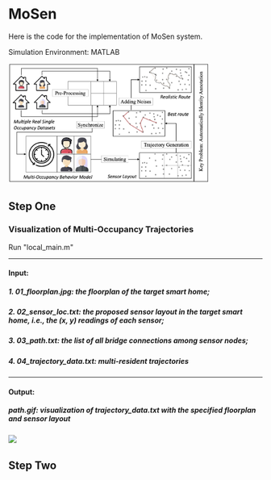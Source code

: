 # MoSen

Here is the code for the implementation of MoSen system.

Simulation Environment: MATLAB



<img src="architecture2.jpg" width="400"/>

## Step One

### Visualization of Multi-Occupancy Trajectories

Run "local_main.m"

---

#### Input:
##### 1. 01_floorplan.jpg: the floorplan of the target smart home;
##### 2. 02_sensor_loc.txt: the proposed sensor layout in the target smart home, i.e., the (x, y) readings of each sensor;
##### 3. 03_path.txt: the list of all bridge connections among sensor nodes;
##### 4. 04_trajectory_data.txt: multi-resident trajectories

-------

#### Output:
##### path.gif: visualization of trajectory_data.txt with the specified floorplan and sensor layout

<img src="path.gif" width="400"/>

## Step Two
